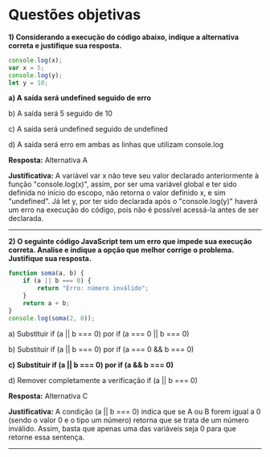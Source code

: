 # Questões objetivas
**1) Considerando a execução do código abaixo, indique a alternativa correta e justifique sua resposta.**
```javascript
console.log(x);
var x = 5;
console.log(y);
let y = 10;
```
**a) A saída será undefined seguido de erro** 

b) A saída será 5 seguido de 10

c) A saída será undefined seguido de undefined

d) A saída será erro em ambas as linhas que utilizam console.log

**Resposta:** Alternativa A

**Justificativa:** A variável var x não teve seu valor declarado anteriormente à função "console.log(x)", assim, por ser uma variável global e ter sido definida no início do escopo, não retorna o valor definido x, e sim "undefined". Já let y, por ter sido declarada após o "console.log(y)" haverá um erro na execução do código, pois não é possível acessá-la antes de ser declarada.

---
**2) O seguinte código JavaScript tem um erro que impede sua execução correta. Analise e indique a opção que melhor corrige o problema. Justifique sua resposta.**

```javascript
function soma(a, b) {
    if (a || b === 0) {
        return "Erro: número inválido";
    }
    return a + b;
}
console.log(soma(2, 0));
```

a) Substituir if (a || b === 0) por if (a === 0 || b === 0)

b) Substituir if (a || b === 0) por if (a === 0 && b === 0)

**c) Substituir if (a || b === 0) por if (a && b === 0)**

d) Remover completamente a verificação if (a || b === 0)

**Resposta:** Alternativa C

**Justificativa:** A condição (a || b === 0) indica que se A ou B forem igual a 0 (sendo o valor 0 e o tipo um número) retorna que se trata de um número inválido. Assim, basta que apenas uma das variáveis seja 0 para que retorne essa sentença. 
______